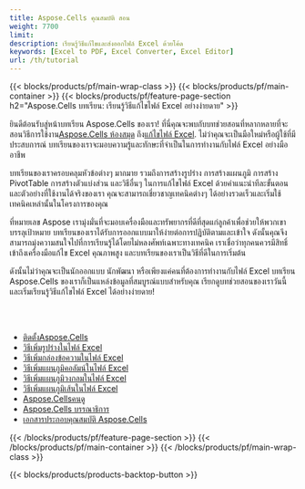 ```yaml
---
title: Aspose.Cells คุณสมบัติ สอน
weight: 7700
limit:
description: เรียนรู้วิธีแก้ไขและส่งออกไฟล์ Excel ด้วยโค้ด
keywords: [Excel to PDF, Excel Converter, Excel Editor]
url: /th/tutorial
---
```

{{< blocks/products/pf/main-wrap-class >}}
{{< blocks/products/pf/main-container >}}
{{< blocks/products/pf/feature-page-section h2="Aspose.Cells บทเรียน: เรียนรู้วิธีแก้ไขไฟล์ Excel อย่างง่ายดาย" >}}

<p>
 ยินดีต้อนรับสู่หน้าบทเรียน Aspose.Cells ของเรา! ที่นี่คุณจะพบกับบทช่วยสอนที่หลากหลายที่จะสอนวิธีการใช้งาน<a href="https://www.nuget.org/packages/Aspose.Cells">Aspose.Cells ห้องสมุด</a> ถึง<a href="https://products.aspose.app/cells/editor/">แก้ไขไฟล์ Excel</a>. ไม่ว่าคุณจะเป็นมือใหม่หรือผู้ใช้ที่มีประสบการณ์ บทเรียนของเราจะมอบความรู้และทักษะที่จำเป็นในการทำงานกับไฟล์ Excel อย่างมืออาชีพ
</p>
<p>
บทเรียนของเราครอบคลุมหัวข้อต่างๆ มากมาย รวมถึงการสร้างรูปร่าง การสร้างแผนภูมิ การสร้าง PivotTable การสร้างตัวแบ่งส่วน และวิธีอื่นๆ ในการแก้ไขไฟล์ Excel ด้วยคำแนะนำทีละขั้นตอนและตัวอย่างที่ใช้งานได้จริงของเรา คุณจะสามารถเชี่ยวชาญเทคนิคต่างๆ ได้อย่างรวดเร็วและเริ่มใช้เทคนิคเหล่านั้นในโครงการของคุณ</p>
<p>
ที่หมายเลข Aspose เรามุ่งมั่นที่จะมอบเครื่องมือและทรัพยากรที่ดีที่สุดแก่ลูกค้าเพื่อช่วยให้พวกเขาบรรลุเป้าหมาย บทเรียนของเราได้รับการออกแบบมาให้ง่ายต่อการปฏิบัติตามและเข้าใจ ดังนั้นคุณจึงสามารถมุ่งความสนใจไปที่การเรียนรู้ได้โดยไม่หลงศัพท์เฉพาะทางเทคนิค เราเชื่อว่าทุกคนควรมีสิทธิ์เข้าถึงเครื่องมือแก้ไข Excel คุณภาพสูง และบทเรียนของเราเป็นวิธีที่ดีในการเริ่มต้น</p>
<p>
ดังนั้นไม่ว่าคุณจะเป็นนักออกแบบ นักพัฒนา หรือเพียงแค่คนที่ต้องการทำงานกับไฟล์ Excel บทเรียน Aspose.Cells ของเราก็เป็นแหล่งข้อมูลที่สมบูรณ์แบบสำหรับคุณ เรียกดูบทช่วยสอนของเราวันนี้และเริ่มเรียนรู้วิธีแก้ไขไฟล์ Excel ได้อย่างง่ายดาย!
</p>

<br />
<br />

<div class="code-sample">
    <ul class="link-list">
        <li class="link-item"><a href="https://docs.aspose.com/cells/net/installation/">ติดตั้งAspose.Cells</a></li>
        <li class="link-item"><a href="add-shapes-in-excel">วิธีเพิ่มรูปร่างในไฟล์ Excel</a></li>
        <li class="link-item"><a href="add-textbox-in-excel">วิธีเพิ่มกล่องข้อความในไฟล์ Excel</a></li>
        <li class="link-item"><a href="add-column-chart-in-excel">วิธีเพิ่มแผนภูมิคอลัมน์ในไฟล์ Excel</a></li>
        <li class="link-item"><a href="add-pie-chart-in-excel">วิธีเพิ่มแผนภูมิวงกลมในไฟล์ Excel</a></li>
        <li class="link-item"><a href="add-line-chart-in-excel">วิธีเพิ่มแผนภูมิเส้นในไฟล์ Excel</a></li>
        <li class="link-item"><a href="https://products.aspose.app/cells/viewer/">Aspose.Cellsคนดู</a></li> 
        <li class="link-item"><a href="https://products.aspose.app/cells/editor/">Aspose.Cells บรรณาธิการ</a></li>        
        <li class="link-item"><a href="https://docs.aspose.com/cells/net/features/">เอกสารประกอบคุณสมบัติ Aspose.Cells</a></li>
    </ul>
</div>



{{< /blocks/products/pf/feature-page-section >}}
{{< /blocks/products/pf/main-container >}}
{{< /blocks/products/pf/main-wrap-class >}}

{{< blocks/products/products-backtop-button >}}